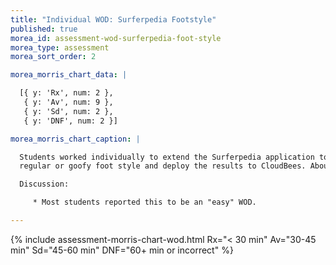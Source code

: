 ```yaml
---
title: "Individual WOD: Surferpedia Footstyle"
published: true
morea_id: assessment-wod-surferpedia-foot-style
morea_type: assessment
morea_sort_order: 2

morea_morris_chart_data: |

  [{ y: 'Rx', num: 2 },
   { y: 'Av', num: 9 },
   { y: 'Sd', num: 2 },
   { y: 'DNF', num: 2 }]

morea_morris_chart_caption: |

  Students worked individually to extend the Surferpedia application to indicate if a surfer uses 
  regular or goofy foot style and deploy the results to CloudBees. About 8 files and 100 LOC changed.

  Discussion:

     * Most students reported this to be an "easy" WOD.

---
```


{%  include assessment-morris-chart-wod.html Rx="< 30 min" Av="30-45 min" Sd="45-60 min" DNF="60+ min or incorrect"  %}


